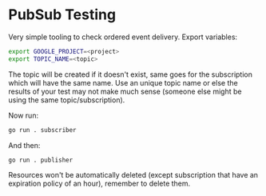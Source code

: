# PubSub Testing

Very simple tooling to check ordered event delivery.
Export variables:

```sh
export GOOGLE_PROJECT=<project>
export TOPIC_NAME=<topic>
```

The topic will be created if it doesn't exist, same goes for the subscription which will have the same name.
Use an unique topic name or else the results of your test may not make much sense (someone else might be
using the same topic/subscription).

Now run:

```sh
go run . subscriber
```

And then:

```sh
go run . publisher
```

Resources won't be automatically deleted (except subscription that have an expiration policy of an hour), remember to delete them.
